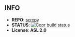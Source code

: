 ## INFO

- **REPO**: [scrcpy](https://github.com/Genymobile/scrcpy)
- **STATUS**: [![Copr build status](https://copr.fedorainfracloud.org/coprs/clarlok/tools/package/scrcpy/status_image/last_build.png)](https://copr.fedorainfracloud.org/coprs/clarlok/tools/package/scrcpy/)
- **License**: **ASL 2.0**